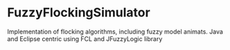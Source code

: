 # FuzzyFlockingSimulator
Implementation of flocking algorithms, including fuzzy model animats. Java and Eclipse centric using FCL and JFuzzyLogic library
